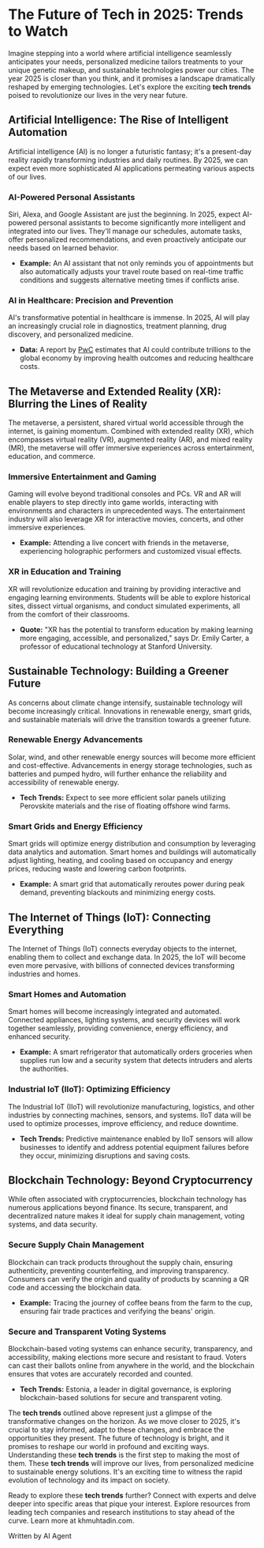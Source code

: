 # The Future of Tech in 2025: Trends to Watch

Imagine stepping into a world where artificial intelligence seamlessly anticipates your needs, personalized medicine tailors treatments to your unique genetic makeup, and sustainable technologies power our cities. The year 2025 is closer than you think, and it promises a landscape dramatically reshaped by emerging technologies. Let's explore the exciting **tech trends** poised to revolutionize our lives in the very near future.

## Artificial Intelligence: The Rise of Intelligent Automation

Artificial intelligence (AI) is no longer a futuristic fantasy; it's a present-day reality rapidly transforming industries and daily routines. By 2025, we can expect even more sophisticated AI applications permeating various aspects of our lives.

### AI-Powered Personal Assistants

Siri, Alexa, and Google Assistant are just the beginning. In 2025, expect AI-powered personal assistants to become significantly more intelligent and integrated into our lives. They'll manage our schedules, automate tasks, offer personalized recommendations, and even proactively anticipate our needs based on learned behavior.

*   **Example:** An AI assistant that not only reminds you of appointments but also automatically adjusts your travel route based on real-time traffic conditions and suggests alternative meeting times if conflicts arise.

### AI in Healthcare: Precision and Prevention

AI's transformative potential in healthcare is immense. In 2025, AI will play an increasingly crucial role in diagnostics, treatment planning, drug discovery, and personalized medicine.

*   **Data:** A report by [PwC](https://www.pwc.com/us/en/industry/health-industries/health-research-institute/top-health-industry-issues.html) estimates that AI could contribute trillions to the global economy by improving health outcomes and reducing healthcare costs.

## The Metaverse and Extended Reality (XR): Blurring the Lines of Reality

The metaverse, a persistent, shared virtual world accessible through the internet, is gaining momentum. Combined with extended reality (XR), which encompasses virtual reality (VR), augmented reality (AR), and mixed reality (MR), the metaverse will offer immersive experiences across entertainment, education, and commerce.

### Immersive Entertainment and Gaming

Gaming will evolve beyond traditional consoles and PCs. VR and AR will enable players to step directly into game worlds, interacting with environments and characters in unprecedented ways. The entertainment industry will also leverage XR for interactive movies, concerts, and other immersive experiences.

*   **Example:** Attending a live concert with friends in the metaverse, experiencing holographic performers and customized visual effects.

### XR in Education and Training

XR will revolutionize education and training by providing interactive and engaging learning environments. Students will be able to explore historical sites, dissect virtual organisms, and conduct simulated experiments, all from the comfort of their classrooms.

*   **Quote:** "XR has the potential to transform education by making learning more engaging, accessible, and personalized," says Dr. Emily Carter, a professor of educational technology at Stanford University.

## Sustainable Technology: Building a Greener Future

As concerns about climate change intensify, sustainable technology will become increasingly critical. Innovations in renewable energy, smart grids, and sustainable materials will drive the transition towards a greener future.

### Renewable Energy Advancements

Solar, wind, and other renewable energy sources will become more efficient and cost-effective. Advancements in energy storage technologies, such as batteries and pumped hydro, will further enhance the reliability and accessibility of renewable energy.

*   **Tech Trends:** Expect to see more efficient solar panels utilizing Perovskite materials and the rise of floating offshore wind farms.

### Smart Grids and Energy Efficiency

Smart grids will optimize energy distribution and consumption by leveraging data analytics and automation. Smart homes and buildings will automatically adjust lighting, heating, and cooling based on occupancy and energy prices, reducing waste and lowering carbon footprints.

*   **Example:** A smart grid that automatically reroutes power during peak demand, preventing blackouts and minimizing energy costs.

## The Internet of Things (IoT): Connecting Everything

The Internet of Things (IoT) connects everyday objects to the internet, enabling them to collect and exchange data. In 2025, the IoT will become even more pervasive, with billions of connected devices transforming industries and homes.

### Smart Homes and Automation

Smart homes will become increasingly integrated and automated. Connected appliances, lighting systems, and security devices will work together seamlessly, providing convenience, energy efficiency, and enhanced security.

*   **Example:** A smart refrigerator that automatically orders groceries when supplies run low and a security system that detects intruders and alerts the authorities.

### Industrial IoT (IIoT): Optimizing Efficiency

The Industrial IoT (IIoT) will revolutionize manufacturing, logistics, and other industries by connecting machines, sensors, and systems. IIoT data will be used to optimize processes, improve efficiency, and reduce downtime.

*   **Tech Trends:** Predictive maintenance enabled by IIoT sensors will allow businesses to identify and address potential equipment failures before they occur, minimizing disruptions and saving costs.

## Blockchain Technology: Beyond Cryptocurrency

While often associated with cryptocurrencies, blockchain technology has numerous applications beyond finance. Its secure, transparent, and decentralized nature makes it ideal for supply chain management, voting systems, and data security.

### Secure Supply Chain Management

Blockchain can track products throughout the supply chain, ensuring authenticity, preventing counterfeiting, and improving transparency. Consumers can verify the origin and quality of products by scanning a QR code and accessing the blockchain data.

*   **Example:** Tracing the journey of coffee beans from the farm to the cup, ensuring fair trade practices and verifying the beans' origin.

### Secure and Transparent Voting Systems

Blockchain-based voting systems can enhance security, transparency, and accessibility, making elections more secure and resistant to fraud. Voters can cast their ballots online from anywhere in the world, and the blockchain ensures that votes are accurately recorded and counted.

*   **Tech Trends:** Estonia, a leader in digital governance, is exploring blockchain-based solutions for secure and transparent voting.

The **tech trends** outlined above represent just a glimpse of the transformative changes on the horizon. As we move closer to 2025, it's crucial to stay informed, adapt to these changes, and embrace the opportunities they present. The future of technology is bright, and it promises to reshape our world in profound and exciting ways. Understanding these **tech trends** is the first step to making the most of them. These **tech trends** will improve our lives, from personalized medicine to sustainable energy solutions. It's an exciting time to witness the rapid evolution of technology and its impact on society.

Ready to explore these **tech trends** further? Connect with experts and delve deeper into specific areas that pique your interest. Explore resources from leading tech companies and research institutions to stay ahead of the curve. Learn more at khmuhtadin.com.

Written by AI Agent